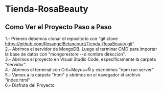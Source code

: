 # Tienda-RosaBeauty

## Como Ver el Proyecto Paso a Paso

1.- Primero debemos clonar el repositorio con "git clone https://github.com/RosangelBetancourt/Tienda-RosaBeauty.git"
<br>
2.- Abrimos el servidor de MongoDB. Luego el terminar CMD para importar la base de datos con "mongorestore --d nombre direccion".
<br>
3.- Abrimos el proyecto en Visual Studio Code, específicamente la carpeta "servidor".
<br>
4.- Abrimos el terminal con Crtl+Mayus+Ñ y escribimos "npm run server"
<br>
5.- Vamos a la carpeta "html" y abrimos en el navegador el archivo "index.html"
<br>
6.- Disfruta del Proyecto
